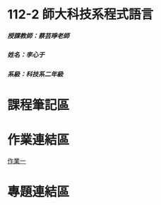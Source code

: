 # 112-2 師大科技系程式語言
##### 授課教師：蔡芸琤老師
##### 姓名：李心于
##### 系級：科技系二年級
# 課程筆記區

# 作業連結區

[作業一]([https://www.youtube.com/watch?v=JGyh-pOPkMo](https://youtu.be/J5PXe8fHHL4)https://youtu.be/J5PXe8fHHL4)
# 專題連結區
